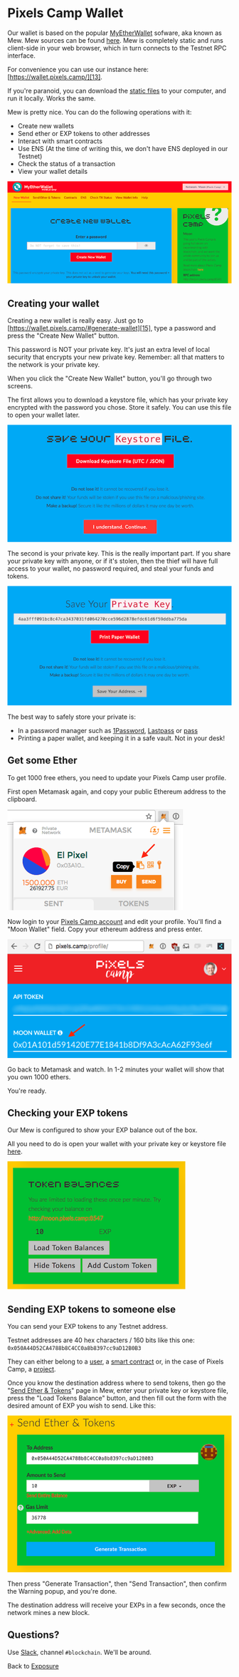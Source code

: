 # Pixels Camp Wallet

Our wallet is based on the popular [MyEtherWallet][11] sofware, aka known as Mew. Mew sources can be found [here][12]. Mew is completely static and runs client-side in your web browser, which in turn connects to the Testnet RPC interface.

For convenience you can use our instance here: [https://wallet.pixels.camp/][13].

If you're paranoid, you can download the [static files][14] to your computer, and run it locally. Works the same.

Mew is pretty nice. You can do the following operations with it:

 * Create new wallets
 * Send ether or EXP tokens to other addresses
 * Interact with smart contracts
 * Use ENS (At the time of writing this, we don't have ENS deployed in our Testnet)
 * Check the status of a transaction
 * View your wallet details

![screenshot](imgs/mewhome.png)

## Creating your wallet

Creating a new wallet is really easy. Just go to [https://wallet.pixels.camp/#generate-wallet][15], type a password and press the "Create New Wallet" button.

This password is NOT your private key. It's just an extra level of local security that encrypts your new private key. Remember: all that matters to the network is your private key.

When you click the "Create New Wallet" button, you'll go through two screens.

The first allows you to download a keystore file, which has your private key encrypted with the password you chose. Store it safely. You can use this file to open your wallet later.

![screenshot](imgs/keystore.png)

The second is your private key. This is the really important part. If you share your private key with anyone, or if it's stolen, then the thief will have full access to your wallet, no password required, and steal your funds and tokens.

![screenshot](imgs/privatekey.png)

The best way to safely store your private is:

 * In a password manager such as [1Password][16], [Lastpass][17] or [pass][18]
 * Printing a paper wallet, and keeping it in a safe vault. Not in your desk!

## Get some Ether

To get 1000 free ethers, you need to update your Pixels Camp user profile.

First open Metamask again, and copy your public Ethereum address to the clipboard.

![screenshot](imgs/copy-address.png)

Now login to your [Pixels Camp account][7] and edit your profile. You'll find a "Moon Wallet" field. Copy your ethereum address and press enter.

![screenshot](imgs/profile.png)

Go back to Metamask and watch. In 1-2 minutes your wallet will show that you own 1000 ethers.

You're ready.

## Checking your EXP tokens

Our Mew is configured to show your EXP balance out of the box.

All you need to do is open your wallet with your private key or keystore file [here][19].

![screenshot](imgs/balance.png)

## Sending EXP tokens to someone else

You can send your EXP tokens to any Testnet address.

Testnet addresses are 40 hex characters / 160 bits like this one: `0x050A44D52CA4788b8C4CC0a8b8397cc9aD12B0B3`

They can either belong to a [user][20], a [smart contract][21] or, in the case of Pixels Camp, a [project][22].

Once you know the destination address where to send tokens, then go the "[Send Ether & Tokens][23]" page in Mew, enter your private key or keystore file, press the "Load Tokens Balance" button, and then fill out the form with the desired amount of EXP you wish to send. Like this:

![screenshot](imgs/sendexp.png)

Then press "Generate Transaction", then "Send Transaction", then confirm the Warning popup, and you're done.

The destination address will receive your EXPs in a few seconds, once the network mines a new block.

## Questions?

Use [Slack][8], channel `#blockchain`. We'll be around.

Back to [Exposure][13]

[1]: https://ethereum.org/
[2]: https://ethereum.org/ether
[3]: http://consensys.github.io/developers/articles/101-noob-intro/
[4]: https://github.com/ethereum/go-ethereum/wiki/Contract-Tutorial
[5]: https://chrome.google.com/webstore/detail/metamask/nkbihfbeogaeaoehlefnkodbefgpgknn
[6]: https://metamask.io/
[7]: https://pixels.camp/
[8]: https://github.com/PixelsCamp/docs/blob/master/SLACK.md
[9]: http://moon.pixels.camp:8547/
[10]: https://github.com/gobitfly/etherchain-light
[11]: https://www.myetherwallet.com/
[12]: https://github.com/kvhnuke/etherwallet
[13]: https://wallet.pixels.camp/
[14]: https://github.com/PixelsCamp/moon/tree/master/wallet
[15]: https://wallet.pixels.camp/#generate-wallet
[16]: https://1password.com/
[17]: https://www.lastpass.com/
[18]: https://www.passwordstore.org/
[19]: https://wallet.pixels.camp/#view-wallet-info
[20]: https://pixels.camp/celso
[21]: https://github.com/PixelsCamp/moon/tree/master/contracts
[22]: https://pixels.camp/projects/1
[23]: https://wallet.pixels.camp/#send-transaction

